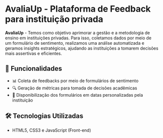 # AvaliaUp - Plataforma de Feedback para instituição privada

**AvaliaUp** -  Temos como objetivo aprimorar a gestão e a metodologia de ensino em instituições privadas. Para isso, coletamos dados por meio de um formulário de sentimento, realizamos uma análise automatizada e geramos insights estratégicos, ajudando as instituições a tomarem decisões mais assertivas e eficientes.

## 🚀 Funcionalidades

- 📊 Coleta de feedbacks por meio de formulários de sentimento
- 🔍 Geração de métricas para tomada de decisões acadêmicas
- 📅 Disponibilização dos formulários em datas personalizadas pela instituição

## 🛠️ Tecnologias Utilizadas 

- HTML5, CSS3 e JavaScript (Front-end)

